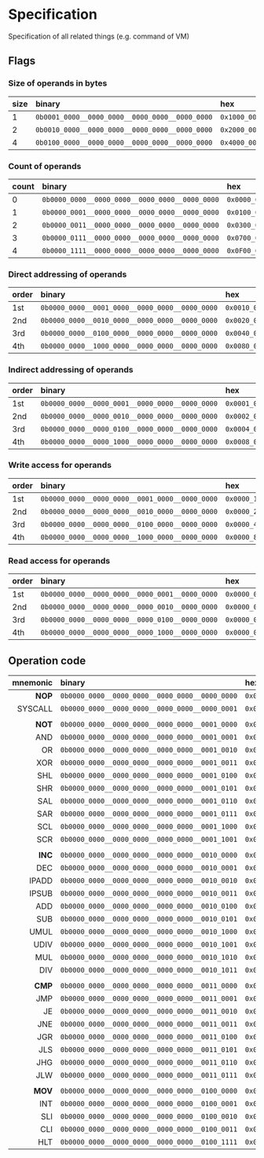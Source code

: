# Specification
Specification of all related things (e.g. command of VM)

## Flags

### Size of operands in bytes

|size  |binary                                        |hex          |
|:-----|:---------------------------------------------|:------------|
|1     |`0b0001_0000__0000_0000__0000_0000__0000_0000`|`0x1000_0000`|
|2     |`0b0010_0000__0000_0000__0000_0000__0000_0000`|`0x2000_0000`|
|4     |`0b0100_0000__0000_0000__0000_0000__0000_0000`|`0x4000_0000`|

### Count of operands

|count |binary                                        |hex          |
|:-----|:---------------------------------------------|:------------|
|0     |`0b0000_0000__0000_0000__0000_0000__0000_0000`|`0x0000_0000`|
|1     |`0b0000_0001__0000_0000__0000_0000__0000_0000`|`0x0100_0000`|
|2     |`0b0000_0011__0000_0000__0000_0000__0000_0000`|`0x0300_0000`|
|3     |`0b0000_0111__0000_0000__0000_0000__0000_0000`|`0x0700_0000`|
|4     |`0b0000_1111__0000_0000__0000_0000__0000_0000`|`0x0F00_0000`|

### Direct addressing of operands

|order |binary                                        |hex          |
|:-----|:---------------------------------------------|:------------|
|1st   |`0b0000_0000__0001_0000__0000_0000__0000_0000`|`0x0010_0000`|
|2nd   |`0b0000_0000__0010_0000__0000_0000__0000_0000`|`0x0020_0000`|
|3rd   |`0b0000_0000__0100_0000__0000_0000__0000_0000`|`0x0040_0000`|
|4th   |`0b0000_0000__1000_0000__0000_0000__0000_0000`|`0x0080_0000`|

### Indirect addressing of operands

|order |binary                                        |hex          |
|:-----|:---------------------------------------------|:------------|
|1st   |`0b0000_0000__0000_0001__0000_0000__0000_0000`|`0x0001_0000`|
|2nd   |`0b0000_0000__0000_0010__0000_0000__0000_0000`|`0x0002_0000`|
|3rd   |`0b0000_0000__0000_0100__0000_0000__0000_0000`|`0x0004_0000`|
|4th   |`0b0000_0000__0000_1000__0000_0000__0000_0000`|`0x0008_0000`|

### Write access for operands

|order |binary                                        |hex          |
|:-----|:---------------------------------------------|:------------|
|1st   |`0b0000_0000__0000_0000__0001_0000__0000_0000`|`0x0000_1000`|
|2nd   |`0b0000_0000__0000_0000__0010_0000__0000_0000`|`0x0000_2000`|
|3rd   |`0b0000_0000__0000_0000__0100_0000__0000_0000`|`0x0000_4000`|
|4th   |`0b0000_0000__0000_0000__1000_0000__0000_0000`|`0x0000_8000`|

### Read access for operands

|order |binary                                        |hex          |
|:-----|:---------------------------------------------|:------------|
|1st   |`0b0000_0000__0000_0000__0000_0001__0000_0000`|`0x0000_0100`|
|2nd   |`0b0000_0000__0000_0000__0000_0010__0000_0000`|`0x0000_0200`|
|3rd   |`0b0000_0000__0000_0000__0000_0100__0000_0000`|`0x0000_0400`|
|4th   |`0b0000_0000__0000_0000__0000_1000__0000_0000`|`0x0000_0800`|

## Operation code

|mnemonic    |binary                                        |hex          |
|-----------:|:---------------------------------------------|:------------|
|__NOP__     |`0b0000_0000__0000_0000__0000_0000__0000_0000`|`0x0000_0000`|
|SYSCALL     |`0b0000_0000__0000_0000__0000_0000__0000_0001`|`0x0000_0001`|
|            |                                              |             |
|__NOT__     |`0b0000_0000__0000_0000__0000_0000__0001_0000`|`0x0000_0010`|
|AND         |`0b0000_0000__0000_0000__0000_0000__0001_0001`|`0x0000_0011`|
|OR          |`0b0000_0000__0000_0000__0000_0000__0001_0010`|`0x0000_0012`|
|XOR         |`0b0000_0000__0000_0000__0000_0000__0001_0011`|`0x0000_0013`|
|SHL         |`0b0000_0000__0000_0000__0000_0000__0001_0100`|`0x0000_0014`|
|SHR         |`0b0000_0000__0000_0000__0000_0000__0001_0101`|`0x0000_0015`|
|SAL         |`0b0000_0000__0000_0000__0000_0000__0001_0110`|`0x0000_0016`|
|SAR         |`0b0000_0000__0000_0000__0000_0000__0001_0111`|`0x0000_0017`|
|SCL         |`0b0000_0000__0000_0000__0000_0000__0001_1000`|`0x0000_0018`|
|SCR         |`0b0000_0000__0000_0000__0000_0000__0001_1001`|`0x0000_0019`|
|            |                                              |             |
|__INC__     |`0b0000_0000__0000_0000__0000_0000__0010_0000`|`0x0000_0020`|
|DEC         |`0b0000_0000__0000_0000__0000_0000__0010_0001`|`0x0000_0021`|
|IPADD       |`0b0000_0000__0000_0000__0000_0000__0010_0010`|`0x0000_0022`|
|IPSUB       |`0b0000_0000__0000_0000__0000_0000__0010_0011`|`0x0000_0023`|
|ADD         |`0b0000_0000__0000_0000__0000_0000__0010_0100`|`0x0000_0024`|
|SUB         |`0b0000_0000__0000_0000__0000_0000__0010_0101`|`0x0000_0025`|
|UMUL        |`0b0000_0000__0000_0000__0000_0000__0010_1000`|`0x0000_0028`|
|UDIV        |`0b0000_0000__0000_0000__0000_0000__0010_1001`|`0x0000_0029`|
|MUL         |`0b0000_0000__0000_0000__0000_0000__0010_1010`|`0x0000_002A`|
|DIV         |`0b0000_0000__0000_0000__0000_0000__0010_1011`|`0x0000_002B`|
|            |                                              |             |
|__CMP__     |`0b0000_0000__0000_0000__0000_0000__0011_0000`|`0x0000_0030`|
|JMP         |`0b0000_0000__0000_0000__0000_0000__0011_0001`|`0x0000_0031`|
|JE          |`0b0000_0000__0000_0000__0000_0000__0011_0010`|`0x0000_0032`|
|JNE         |`0b0000_0000__0000_0000__0000_0000__0011_0011`|`0x0000_0033`|
|JGR         |`0b0000_0000__0000_0000__0000_0000__0011_0100`|`0x0000_0034`|
|JLS         |`0b0000_0000__0000_0000__0000_0000__0011_0101`|`0x0000_0035`|
|JHG         |`0b0000_0000__0000_0000__0000_0000__0011_0110`|`0x0000_0036`|
|JLW         |`0b0000_0000__0000_0000__0000_0000__0011_0111`|`0x0000_0037`|
|            |                                              |             |
|__MOV__     |`0b0000_0000__0000_0000__0000_0000__0100_0000`|`0x0000_0040`|
|INT         |`0b0000_0000__0000_0000__0000_0000__0100_0001`|`0x0000_0041`|
|SLI         |`0b0000_0000__0000_0000__0000_0000__0100_0010`|`0x0000_0042`|
|CLI         |`0b0000_0000__0000_0000__0000_0000__0100_0011`|`0x0000_0043`|
|HLT         |`0b0000_0000__0000_0000__0000_0000__0100_1111`|`0x0000_004F`|